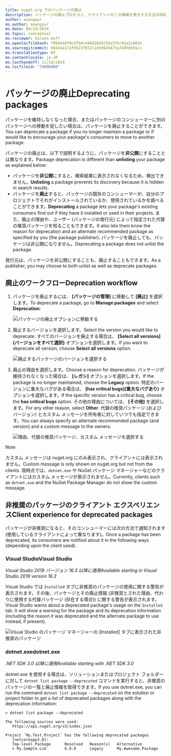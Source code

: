 ```yaml
---
title: nuget.org でのパッケージの廃止
description: パッケージの廃止プロセスと、クライアントがこの情報を表示する方法の詳細な説明
author: anangaur
ms.author: anangaur
ms.date: 09/23/2019
ms.topic: conceptual
ms.reviewer: karann-msft
ms.openlocfilehash: 70666ddf9cd7bdc448d29d4235e57bc91e2c003e
ms.sourcegitcommit: 60414a17af65237652c1de9926475a74856b91cc
ms.translationtype: HT
ms.contentlocale: ja-JP
ms.lasthandoff: 11/14/2019
ms.locfileid: "74096880"
---
```

# <a name="deprecating-packages"></a><span data-ttu-id="f8246-103">パッケージの廃止</span><span class="sxs-lookup"><span data-stu-id="f8246-103">Deprecating packages</span></span>

<span data-ttu-id="f8246-104">パッケージを維持しなくなった場合、またはパッケージのコンシューマーに別のパッケージへの移動を促したい場合は、パッケージを廃止することができます。</span><span class="sxs-lookup"><span data-stu-id="f8246-104">You can deprecate a package if you no longer maintain a package or if would like to encourage your package's consumers to move to another package.</span></span> 

<span data-ttu-id="f8246-105">パッケージの廃止は、以下で説明するように、パッケージを**非公開**にすることとは異なります。</span><span class="sxs-lookup"><span data-stu-id="f8246-105">Package deprecation is different than **unlisting** your package as explained below:</span></span>
* <span data-ttu-id="f8246-106">パッケージを**非公開**にすると、検索結果に表示されなくなるため、検出できません。</span><span class="sxs-lookup"><span data-stu-id="f8246-106">**Unlisting** a package prevents its discovery because it is hidden in search results.</span></span> 
* <span data-ttu-id="f8246-107">パッケージを**廃止**すると、パッケージの既存のコンシューマーが、自分のプロジェクトでそれがインストールされているか、使用されているかを調べることができます。</span><span class="sxs-lookup"><span data-stu-id="f8246-107">**Deprecating** a package lets your package's existing consumers find out if they have it installed or used in their projects.</span></span> <span data-ttu-id="f8246-108">また、廃止の理由や、ユーザー (パッケージの発行元) によって指定された代替の推奨パッケージを知ることもできます。</span><span class="sxs-lookup"><span data-stu-id="f8246-108">It also lets them know the reason for deprecation and an alternate recommended package as specified by you (the package publisher).</span></span> <span data-ttu-id="f8246-109">パッケージを廃止しても、パッケージは非公開になりません。</span><span class="sxs-lookup"><span data-stu-id="f8246-109">Deprecating a package does not unlist the package.</span></span> 

<span data-ttu-id="f8246-110">発行元は、パッケージを非公開にすることも、廃止することもできます。</span><span class="sxs-lookup"><span data-stu-id="f8246-110">As a publisher, you may choose to both unlist as well as deprecate packages.</span></span>

## <a name="deprecation-workflow"></a><span data-ttu-id="f8246-111">廃止のワークフロー</span><span class="sxs-lookup"><span data-stu-id="f8246-111">Deprecation workflow</span></span>
1. <span data-ttu-id="f8246-112">パッケージを廃止するには、 **[パッケージの管理]** に移動して **[廃止]** を選択します。</span><span class="sxs-lookup"><span data-stu-id="f8246-112">To deprecate a package, go to **Manage packages** and select **Deprecation**:</span></span>

    ![パッケージの廃止オプションに移動する](media/deprecation-select-option.png)

2. <span data-ttu-id="f8246-114">廃止するバージョンを選択します。</span><span class="sxs-lookup"><span data-stu-id="f8246-114">Select the version you would like to deprecate.</span></span> <span data-ttu-id="f8246-115">すべてのバージョンを廃止する場合は、 **[Select all versions]\(バージョンをすべて選択\)** オプションを選択します。</span><span class="sxs-lookup"><span data-stu-id="f8246-115">If you want to deprecate all version, choose **Select all versions** option.</span></span>

    ![廃止するパッケージのバージョンを選択する](media/deprecation-select-version.png)

3. <span data-ttu-id="f8246-117">廃止の理由を選択します。</span><span class="sxs-lookup"><span data-stu-id="f8246-117">Choose a reason for deprecation.</span></span> <span data-ttu-id="f8246-118">パッケージが維持されなくなった場合は、 **[レガシ]** オプションを選択します。</span><span class="sxs-lookup"><span data-stu-id="f8246-118">If the package is no longer maintained, choose the **Legacy** option.</span></span> <span data-ttu-id="f8246-119">特定のバージョンに重大なバグがある場合は、 **[has critical bugs]\(重大なバグあり\)** オプションを選択します。</span><span class="sxs-lookup"><span data-stu-id="f8246-119">If the specific version has a critical bug, choose the **has critical bugs** option.</span></span> <span data-ttu-id="f8246-120">その他の理由については、 **[その他]** を選択します。</span><span class="sxs-lookup"><span data-stu-id="f8246-120">For any other reason, select **Other**.</span></span> <span data-ttu-id="f8246-121">代替の推奨パッケージ (およびバージョン) とカスタム メッセージを所有者に対していつでも指定できます。</span><span class="sxs-lookup"><span data-stu-id="f8246-121">You can always specify an alternate recommended package (and version) and a custom message to the owners.</span></span> 

    ![理由、代替の推奨パッケージ、カスタム メッセージを選択する](media/deprecation-save.png)

> [!Note]
> <span data-ttu-id="f8246-123">カスタム メッセージは nuget.org にのみ表示され、クライアントには表示されません。</span><span class="sxs-lookup"><span data-stu-id="f8246-123">Custom message is only shown on nuget.org but not from the clients.</span></span> <span data-ttu-id="f8246-124">現時点では、`dotnet.exe` や NuGet パッケージ マネージャーなどのクライアントにはカスタム メッセージが表示されません。</span><span class="sxs-lookup"><span data-stu-id="f8246-124">Currently, clients such as `dotnet.exe` and the NuGet Package Manager do not show the custom message.</span></span>

## <a name="client-experience-for-deprecated-packages"></a><span data-ttu-id="f8246-125">非推奨のパッケージのクライアント エクスペリエンス</span><span class="sxs-lookup"><span data-stu-id="f8246-125">Client experience for deprecated packages</span></span>
<span data-ttu-id="f8246-126">パッケージが非推奨になると、そのコンシューマーには次の方法で通知されます (使用しているクライアントによって異なります)。</span><span class="sxs-lookup"><span data-stu-id="f8246-126">Once a package has been deprecated, its consumers are notified about it in the following ways (depending upon the client used).</span></span>

### <a name="visual-studio"></a><span data-ttu-id="f8246-127">Visual Studio</span><span class="sxs-lookup"><span data-stu-id="f8246-127">Visual Studio</span></span> 
<span data-ttu-id="f8246-128">*Visual Studio 2019 バージョン 16.3 以降に適用*</span><span class="sxs-lookup"><span data-stu-id="f8246-128">*Available starting in Visual Studio 2019 version 16.3*</span></span>

<span data-ttu-id="f8246-129">Visual Studio では `Installed` タブに非推奨のパッケージの使用に関する警告が表示されます。その後、パッケージとその廃止情報 (非推奨とされた理由、代わりに使用する代替パッケージ (存在する場合)) に関する警告が表示されます。</span><span class="sxs-lookup"><span data-stu-id="f8246-129">Visual Studio warns about a deprecated package's usage on the `Installed` tab. It will show a warning for the package and its deprecation information (including the reason it was deprecated and the alternate package to use instead, if present).</span></span>

   ![Visual Studio のパッケージ マネージャーの [Installed] タブに表示された非推奨のパッケージ](media/deprecation-vs.png)

### <a name="dotnetexe"></a><span data-ttu-id="f8246-131">dotnet.exe</span><span class="sxs-lookup"><span data-stu-id="f8246-131">dotnet.exe</span></span>
<span data-ttu-id="f8246-132">*.NET SDK 3.0 以降に適用*</span><span class="sxs-lookup"><span data-stu-id="f8246-132">*Available starting with .NET SDK 3.0*</span></span>

<span data-ttu-id="f8246-133">dotnet.exe を使用する場合は、ソリューションまたはプロジェクト フォルダーに対して `dotnet list package --deprecated` コマンドを実行すると、非推奨のパッケージの一覧と廃止情報を取得できます。</span><span class="sxs-lookup"><span data-stu-id="f8246-133">If you use dotnet.exe, you can run the command `dotnet list package --deprecated` on the solution or project folder to get a list of deprecated packages along with the deprecation information:</span></span>

```
> dotnet list package --deprecated

The following sources were used:
   https://api.nuget.org/v3/index.json

Project `My.Test.Project` has the following deprecated packages
   [netcoreapp3.0]:
   Top-level Package      Resolved   Reason(s)   Alternative
   > My.Sample.Lib        6.0.0      Legacy      My.Awesome.Package

```
